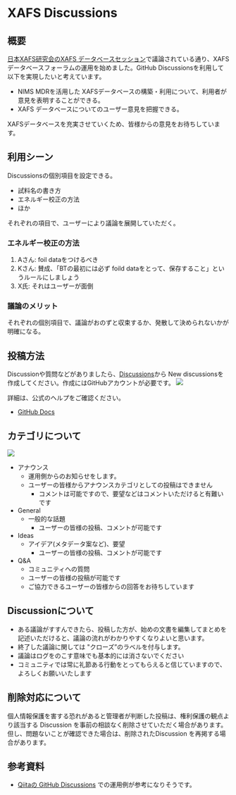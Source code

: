 # XAFS Discussions 



## 概要

[日本XAFS研究会のXAFS データベースセッション](https://www.jxafs.org/xafs-database/)で議論されている通り、XAFSデータベースフォーラムの運用を始めました。GitHub Discussionsを利用して以下を実現したいと考えています。

* NIMS MDRを活用した XAFSデータベースの構築・利用について、利用者が意見を表明することができる。
* XAFS データベースについてのユーザー意見を把握できる。

XAFSデータベースを充実させていくため、皆様からの意見をお待ちしています。

## 利用シーン
Discussionsの個別項目を設定できる。

* 試料名の書き方
* エネルギー校正の方法
* ほか

それぞれの項目で、ユーザーにより議論を展開していただく。

### エネルギー校正の方法

1. Aさん: foil dataをつけるべき
2. Kさん: 賛成、「BTの最初には必ず foild dataをとって、保存すること」というルールにしましょう
3. X氏: それはユーザーが面倒

### 議論のメリット
それぞれの個別項目で、議論がおのずと収束するか、発散して決められないかが明確になる。

## 投稿方法
Discussionや質問などがありましたら、[Discussions](https://github.com/xafs-db/xafs-discussions/discussions)から New discussionsを作成してください。作成にはGitHubアカウントが必要です。
![](https://user-images.githubusercontent.com/4617735/187103723-c33f9c5c-4346-4956-b003-8d9168eb6a75.png)

詳細は、公式のヘルプをご確認ください。
* [GitHub Docs](https://docs.github.com/ja/discussions/collaborating-with-your-community-using-discussions/participating-in-a-discussion)

## カテゴリについて
![](https://user-images.githubusercontent.com/4617735/187103786-2ebd9282-5829-411c-bf8e-94d45f2c21b4.png)

* アナウンス
  - 運用側からのお知らせをします。
  - ユーザーの皆様からアナウンスカテゴリとしての投稿はできません
     - コメントは可能ですので、要望などはコメントいただけると有難いです
* General
  - 一般的な話題
      - ユーザーの皆様の投稿、コメントが可能です
* Ideas
  - アイデア(メタデータ案など)、要望
     - ユーザーの皆様の投稿、コメントが可能です
* Q&A
  - コミュニティへの質問
  - ユーザーの皆様の投稿が可能です
  - ご協力できるユーザーの皆様からの回答をお待ちしています

## Discussionについて

* ある議論がすすんできたら、投稿した方が、始めの文書を編集してまとめを記述いただけると、議論の流れがわかりやすくなりよいと思います。
* 終了した議論に関しては "クローズ”のラベルを付与します。
* 議論はログをのこす意味でも基本的には消さないでください
* コミュニティでは常に礼節ある行動をとってもらえると信じていますので、よろしくお願いいたします


## 削除対応について
個人情報保護を害する恐れがあると管理者が判断した投稿は、権利保護の観点より該当する Discussion を事前の相談なく削除させていただく場合があります。但し、問題ないことが確認できた場合は、削除されたDiscussion を再掲する場合があります。



## 参考資料

* [Qiitaの GitHub Discussions](https://github.com/increments/qiita-discussions/discussions) での運用例が参考になりそうです。

